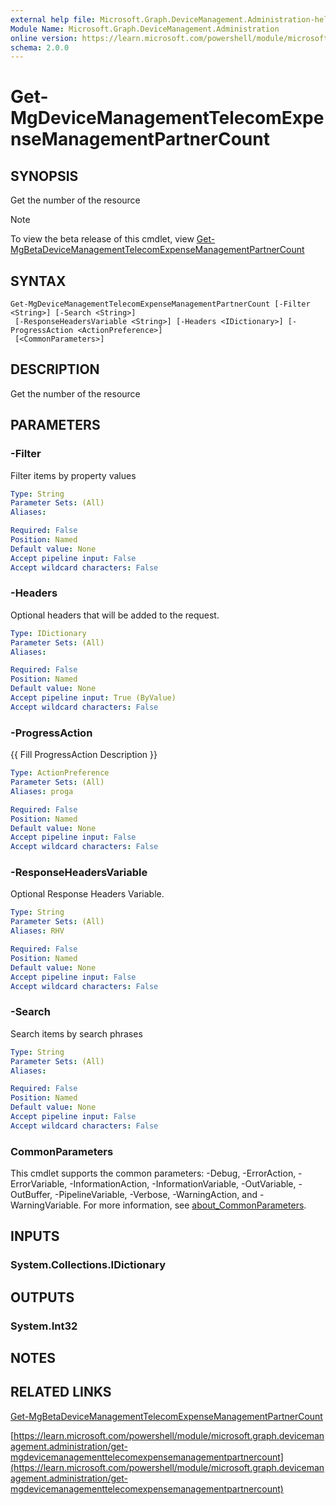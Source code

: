 ```yaml
---
external help file: Microsoft.Graph.DeviceManagement.Administration-help.xml
Module Name: Microsoft.Graph.DeviceManagement.Administration
online version: https://learn.microsoft.com/powershell/module/microsoft.graph.devicemanagement.administration/get-mgdevicemanagementtelecomexpensemanagementpartnercount
schema: 2.0.0
---
```


# Get-MgDeviceManagementTelecomExpenseManagementPartnerCount

## SYNOPSIS
Get the number of the resource

> [!NOTE]
> To view the beta release of this cmdlet, view [Get-MgBetaDeviceManagementTelecomExpenseManagementPartnerCount](/powershell/module/Microsoft.Graph.Beta.DeviceManagement.Administration/Get-MgBetaDeviceManagementTelecomExpenseManagementPartnerCount?view=graph-powershell-beta)

## SYNTAX

```
Get-MgDeviceManagementTelecomExpenseManagementPartnerCount [-Filter <String>] [-Search <String>]
 [-ResponseHeadersVariable <String>] [-Headers <IDictionary>] [-ProgressAction <ActionPreference>]
 [<CommonParameters>]
```

## DESCRIPTION
Get the number of the resource

## PARAMETERS

### -Filter
Filter items by property values

```yaml
Type: String
Parameter Sets: (All)
Aliases:

Required: False
Position: Named
Default value: None
Accept pipeline input: False
Accept wildcard characters: False
```

### -Headers
Optional headers that will be added to the request.

```yaml
Type: IDictionary
Parameter Sets: (All)
Aliases:

Required: False
Position: Named
Default value: None
Accept pipeline input: True (ByValue)
Accept wildcard characters: False
```

### -ProgressAction
{{ Fill ProgressAction Description }}

```yaml
Type: ActionPreference
Parameter Sets: (All)
Aliases: proga

Required: False
Position: Named
Default value: None
Accept pipeline input: False
Accept wildcard characters: False
```

### -ResponseHeadersVariable
Optional Response Headers Variable.

```yaml
Type: String
Parameter Sets: (All)
Aliases: RHV

Required: False
Position: Named
Default value: None
Accept pipeline input: False
Accept wildcard characters: False
```

### -Search
Search items by search phrases

```yaml
Type: String
Parameter Sets: (All)
Aliases:

Required: False
Position: Named
Default value: None
Accept pipeline input: False
Accept wildcard characters: False
```

### CommonParameters
This cmdlet supports the common parameters: -Debug, -ErrorAction, -ErrorVariable, -InformationAction, -InformationVariable, -OutVariable, -OutBuffer, -PipelineVariable, -Verbose, -WarningAction, and -WarningVariable. For more information, see [about_CommonParameters](http://go.microsoft.com/fwlink/?LinkID=113216).

## INPUTS

### System.Collections.IDictionary
## OUTPUTS

### System.Int32
## NOTES

## RELATED LINKS
[Get-MgBetaDeviceManagementTelecomExpenseManagementPartnerCount](/powershell/module/Microsoft.Graph.Beta.DeviceManagement.Administration/Get-MgBetaDeviceManagementTelecomExpenseManagementPartnerCount?view=graph-powershell-beta)

[https://learn.microsoft.com/powershell/module/microsoft.graph.devicemanagement.administration/get-mgdevicemanagementtelecomexpensemanagementpartnercount](https://learn.microsoft.com/powershell/module/microsoft.graph.devicemanagement.administration/get-mgdevicemanagementtelecomexpensemanagementpartnercount)





